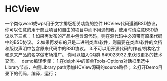 # HCView
一个类似word或wps用于文字排版相关功能的控件
HCView代码遵循BSD协议，你可以任意的用于商业项目和自由的项目中而不用通知我，使用时请注意BSD协议以下三点：
1.如果再发布的产品中包含源代码，则在源代码中必须带有原来代码中的BSD协议。
2.如果再发布的只是二进制类库/软件，则需要在类库/软件的文档和版权声明中包含原来代码中的BSD协议。
3.不可以用开源代码的作者/机构名字和原来产品的名字做市场推广。
你可以加入QQ群 649023932 来获取更多的技术交流。
 
demo编译步骤：
1.在delphi中的菜单Tools-Options对话框里选中Library节点，右侧Library path添加HCView源码的source路径；
2.打开Demo目录下的代码，编译，运行；
